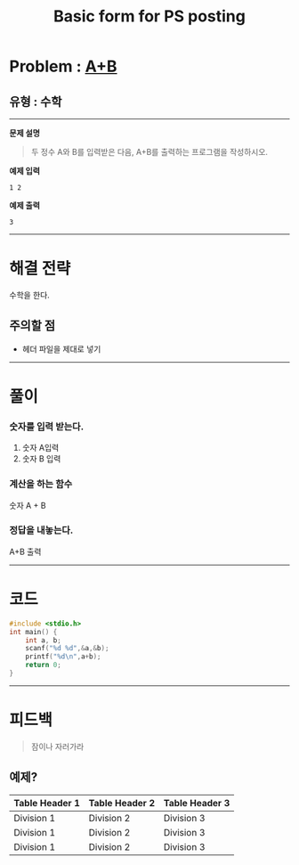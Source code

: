 ﻿---
title: Basic form for PS posting
#date: 2020-00-00-00:00
categories:
- PS

tags:
- baekjoon
- PS
- Problem Solve
- Math
---

<!-- 문제 번호 -->

# Problem : [A+B](https://www.acmicpc.net/problem/1000)
## 유형 : 수학

---


**문제 설명**

> 두 정수 A와 B를 입력받은 다음, A+B를 출력하는 프로그램을 작성하시오.


**예제 입력**

```
1 2
```

**예제 출력**

```
3
```

---


# 해결 전략

> 
수학을 한다.




## 주의할 점

* 헤더 파일을 제대로 넣기


---



# 풀이

### 숫자를 입력 받는다.
  1. 숫자 A입력
  2. 숫자 B 입력



### 계산을 하는 함수
숫자 A + B



### 정답을 내놓는다.
A+B 출력

---

# 코드

```c++
#include <stdio.h>
int main() {
	int a, b;
	scanf("%d %d",&a,&b);
	printf("%d\n",a+b);
	return 0;
}
```


---


# 피드백


> 잠이나 자러가라


## 예제?

| Table Header 1 | Table Header 2 | Table Header 3 |
| --- | --- | --- |
| Division 1 | Division 2 | Division 3 |
| Division 1 | Division 2 | Division 3 |
| Division 1 | Division 2 | Division 3 |
